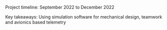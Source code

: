 Project timeline: September 2022 to December 2022

Key takeaways: Using simulation software for mechanical design, teamwork and avionics based telemetry
